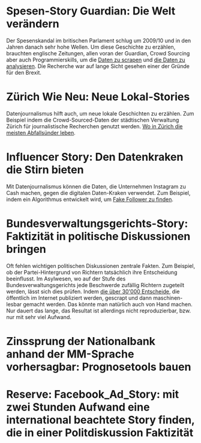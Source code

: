 # Spesen-Story Guardian: Die Welt verändern

Der Spesenskandal im britischen Parlament schlug um 2009/10 und in den Jahren danach sehr hohe Wellen. Um diese Geschichte zu erzählen, brauchten englische Zeitungen, allen voran der Guardian, Crowd Sourcing aber auch Programmierskills, um die [Daten zu scrapen](https://www.theguardian.com/news/datablog/2010/jun/25/mps-expenses-spreadsheet) und [die Daten zu analysieren](https://www.theguardian.com/news/datablog+politics/mps-expenses). Die Recherche war auf lange Sicht gesehen einer der Gründe für den Brexit.

# Zürich Wie Neu: Neue Lokal-Stories

Datenjournalismus hilft auch, um neue lokale Geschichten zu erzählen. Zum Beispiel indem die Crowd-Sourced-Daten der städtischen Verwaltung Zürich für journalistische Recherchen genutzt werden. [Wo in Zürich die meisten Abfallsünder leben](https://www.tagesanzeiger.ch/zuerich/stadt/wo-die-meisten-abfallsuender-leben/story/28906103).

# Influencer Story: Den Datenkraken die Stirn bieten

Mit Datenjournalismus können die Daten, die Unternehmen Instagram zu Cash machen, gegen die digitalen Daten-Kraken verwendet. Zum Beispiel, indem ein Algorithmus entwickelt wird, um [Fake Follower zu finden](https://www.srf.ch/sendungen/treffpunkt/influencer-die-umstrittenen-werbetraeger-der-heutigen-jugend).

# Bundesverwaltungsgerichts-Story: Faktizität in politische Diskussionen bringen

Oft fehlen wichtigen politischen Diskussionen zentrale Fakten. Zum Beispiel, ob der Partei-Hintergrund von Richtern tatsächlich ihre Entscheidung beeinflusst. Im Asylwesen, wo auf der Stufe des Bundesverwaltungsgerichts jede Beschwerde zufällig Richtern zugeteilt werden, lässt sich dies prüfen. Indem [die über 30'000 Entscheide](https://www.bvger.ch/bvger/de/home/rechtsprechung/entscheiddatenbank-neuheiten.html), die öffentlich im Internet publiziert werden, gescrapt und dann maschinen-lesbar gemacht werden. Das könnte man natürlich auch von Hand machen. Nur dauert das lange, das Resultat ist allerdings nicht reproduzierbar, bzw. nur mit sehr viel Aufwand.

# Zinssprung der Nationalbank anhand der MM-Sprache vorhersagbar: Prognosetools bauen

# Reserve: Facebook_Ad_Story: mit zwei Stunden Aufwand eine international beachtete Story finden, die in einer Politdiskussion Faktizität
